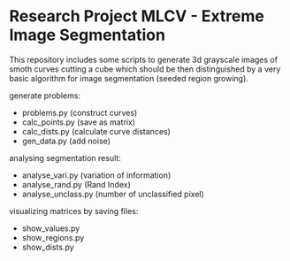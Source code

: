 <h1>Research Project MLCV - Extreme Image Segmentation</h1>

This repository includes some scripts to generate 3d grayscale images of smoth curves cutting a cube
  which should be then distinguished by a very basic algorithm for image segmentation (seeded region growing).

generate problems:
- problems.py (construct curves)
- calc_points.py (save as matrix)
- calc_dists.py (calculate curve distances)
- gen_data.py (add noise)

analysing segmentation result:
- analyse_vari.py (variation of information)
- analyse_rand.py (Rand Index)
- analyse_unclass.py (number of unclassified pixel)

visualizing matrices by saving files:
- show_values.py
- show_regions.py 
- show_dists.py
